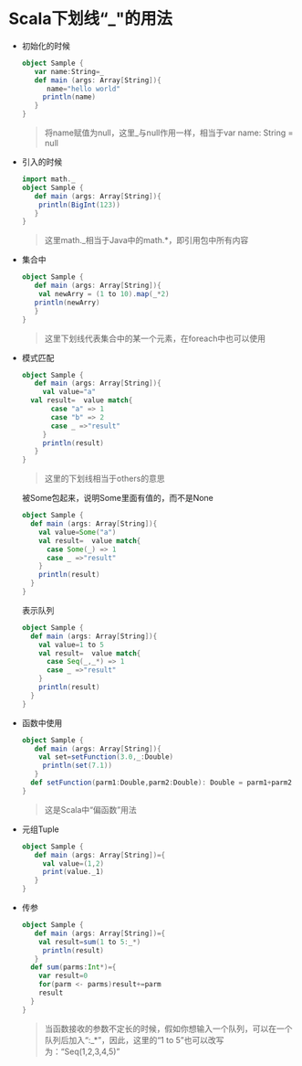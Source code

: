 # Scala下划线“_"的用法

- 初始化的时候

  ```scala
  object Sample {
     var name:String=_
     def main (args: Array[String]){
        name="hello world"
       println(name)
     }
  }
  ```

  > 将name赋值为null，这里_与null作用一样，相当于var name: String = null

- 引入的时候

  ```scala
  import math._
  object Sample {
     def main (args: Array[String]){
      println(BigInt(123))
     }
  }
  ```

  > 这里math._相当于Java中的math.*，即引用包中所有内容

- 集合中

  ```scala
  object Sample {
     def main (args: Array[String]){
      val newArry = (1 to 10).map(_*2)
     println(newArry)
     }
  }
  ```

  > 这里下划线代表集合中的某一个元素，在foreach中也可以使用

- 模式匹配

  ```scala
  object Sample {
     def main (args: Array[String]){
       val value="a"
    val result=  value match{
         case "a" => 1
         case "b" => 2
         case _ =>"result"
       }
       println(result)
     }
  }
  ```

  > 这里的下划线相当于others的意思

  被Some包起来，说明Some里面有值的，而不是None

  ```scala
  object Sample {
    def main (args: Array[String]){
      val value=Some("a")
      val result=  value match{
        case Some(_) => 1
        case _ =>"result"
      }
      println(result)
    }
  }
  ```

  表示队列

  ```scala
  object Sample {
    def main (args: Array[String]){
      val value=1 to 5
      val result=  value match{
        case Seq(_,_*) => 1
        case _ =>"result"
      }
      println(result)
    }
  }
  ```

- 函数中使用

  ```scala
  object Sample {
     def main (args: Array[String]){
      val set=setFunction(3.0,_:Double)
       println(set(7.1))
     }
    def setFunction(parm1:Double,parm2:Double): Double = parm1+parm2
  }
  ```

  > 这是Scala中“偏函数”用法

- 元组Tuple

  ```scala
  object Sample {
     def main (args: Array[String])={
       val value=(1,2)
       print(value._1)
     }
  }
  ```

- 传参

  ```scala
  object Sample {
     def main (args: Array[String])={
      val result=sum(1 to 5:_*)
       println(result)
     }
    def sum(parms:Int*)={
      var result=0
      for(parm <- parms)result+=parm
      result
    }
  }
  ```

  > 当函数接收的参数不定长的时候，假如你想输入一个队列，可以在一个队列后加入“:_*”，因此，这里的“1 to 5”也可以改写为：“Seq(1,2,3,4,5)”


